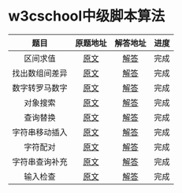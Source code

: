 # w3cschool中级脚本算法

| 题目 | 原题地址 | 解答地址 | 进度 |
|:---:|:---:|:---:|:---:|
| 区间求值 | [原文](https://www.w3cschool.cn/codecamp/sum-all-numbers-in-a-range.html) | [解答](https://github.com/sihai00/training-javascript/tree/master/w3cschool-medium/sum-all-numbers-in-a-range.js) | 完成 |
| 找出数组间差异 | [原文](https://www.w3cschool.cn/codecamp/diff-two-arrays.html) | [解答](https://github.com/sihai00/training-javascript/tree/master/w3cschool-medium/diff-two-arrays.js) | 完成 |
| 数字转罗马数字 | [原文](https://www.w3cschool.cn/codecamp/roman-numeral-converter.html) | [解答](https://github.com/sihai00/training-javascript/tree/master/w3cschool-medium/roman-numeral-converter.js) | 完成 |
| 对象搜索 | [原文](https://www.w3cschool.cn/codecamp/where-art-thou.html) | [解答](https://github.com/sihai00/training-javascript/tree/master/w3cschool-medium/where-art-thou.js) | 完成 |
| 查询替换 | [原文](https://www.w3cschool.cn/codecamp/search-and-replace.html) | [解答](https://github.com/sihai00/training-javascript/tree/master/w3cschool-medium/search-and-replace.js) | 完成 |
| 字符串移动插入 | [原文](https://www.w3cschool.cn/codecamp/pig-latin.html) | [解答](https://github.com/sihai00/training-javascript/tree/master/w3cschool-medium/pig-latin.js) | 完成 |
| 字符配对 | [原文](https://www.w3cschool.cn/codecamp/dna-pairing.html) | [解答](https://github.com/sihai00/training-javascript/tree/master/w3cschool-medium/dna-pairing.js) | 完成 |
| 字符串查询补充 | [原文](https://www.w3cschool.cn/codecamp/missing-letters.html) | [解答](https://github.com/sihai00/training-javascript/tree/master/w3cschool-medium/missing-letters.js) | 完成 |
| 输入检查 | [原文](https://www.w3cschool.cn/codecamp/boo-who.html) | [解答](https://github.com/sihai00/training-javascript/tree/master/w3cschool-medium/boo-who.js) | 完成 |
